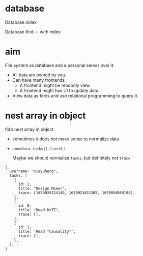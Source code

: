 # database

Database.index

Database.find -- with index

# aim

File system as database and a personal server over it.

- All data are owned by you.
- Can have many frontends.
  - A frontend might be readonly view.
  - A frontend might has UI to update data.
- View data as fects and use relational programming to query it.

# nest array in object

fidb nest array in object

- sometimes it does not make sense to normalize data

- `pomodoro.tasks[].trace[]`

  Maybe we should normalize `tasks`, but definitely not `trace`

```
{
  username: "xieyuheng",
  tasks: [
    {
      id: 2,
      title: "Design Mimor",
      trace: [1659920124149, 1659921632305, 1659954068198],
    },
    {
      id: 0,
      title: "Read HoTT",
      trace: [],
    },
    {
      id: 1,
      title: 'Read "Causality"',
      trace: [],
    },
  ],
}
```
